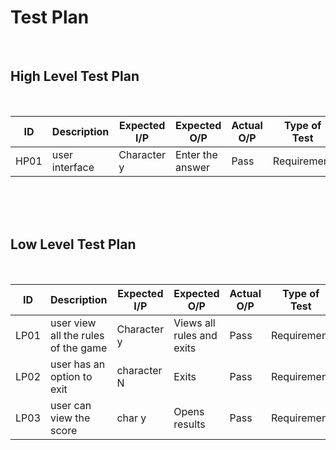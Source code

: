 # Test Plan
<br>

## High Level Test Plan
<br>

| ID | Description | Expected I/P | Expected O/P | Actual O/P | Type of Test |
|----|----------------------|-------------|-------------|-------------|--------------|
|HP01|user interface| Character y| Enter the answer| Pass| Requirement |


<br>
<br>
<br>

## Low Level Test Plan
<br>

|ID| Description | Expected I/P | Expected O/P| Actual O/P | Type of Test|
|----|------------------------|---------------|--------------|---------------|---------------|
|LP01| user view all the rules of the game| Character y| Views all rules and exits | Pass | Requirement|
|LP02| user has an option to exit| character N|Exits |Pass| Requirement|
|LP03| user can view the score|char y| Opens results|Pass| Requirement|

